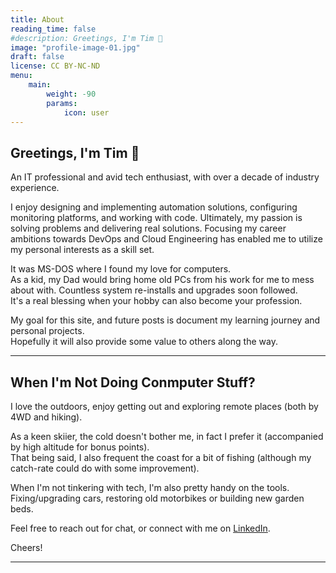 ```yaml
---
title: About
reading_time: false
#description: Greetings, I'm Tim 👋
image: "profile-image-01.jpg"
draft: false
license: CC BY-NC-ND
menu:
    main: 
        weight: -90
        params:
            icon: user
---
```


## Greetings, I'm Tim 👋

An IT professional and avid tech enthusiast, with over a decade of industry experience.  

I enjoy designing and implementing automation solutions, configuring monitoring platforms, and working with code. 
Ultimately, my passion is solving problems and delivering real solutions. 
Focusing my career ambitions towards DevOps and Cloud Engineering has enabled me to utilize my personal interests as a skill set.  

It was MS-DOS where I found my love for computers.  
As a kid, my Dad would bring home old PCs from his work for me to mess about with. 
Countless system re-installs and upgrades soon followed.  
It's a real blessing when your hobby can also become your profession. 

My goal for this site, and future posts is document my learning journey and personal projects.  
Hopefully it will also provide some value to others along the way. 

---

## When I'm Not Doing Conmputer Stuff?

I love the outdoors, enjoy getting out and exploring remote places (both by 4WD and hiking).  

As a keen skiier, the cold doesn't bother me, in fact I prefer it (accompanied by high altitude for bonus points).  
That being said, I also frequent the coast for a bit of fishing (although my catch-rate could do with some improvement).  

When I'm not tinkering with tech, I'm also pretty handy on the tools.  
Fixing/upgrading cars, restoring old motorbikes or building new garden beds.  

Feel free to reach out for chat, or connect with me on [LinkedIn](https://www.linkedin.com/in/tshandnz).  

Cheers!  

---
